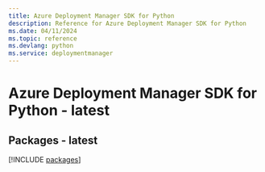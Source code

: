 ```yaml
---
title: Azure Deployment Manager SDK for Python
description: Reference for Azure Deployment Manager SDK for Python
ms.date: 04/11/2024
ms.topic: reference
ms.devlang: python
ms.service: deploymentmanager
---
```

# Azure Deployment Manager SDK for Python - latest
## Packages - latest
[!INCLUDE [packages](deployment-manager-index.md)]